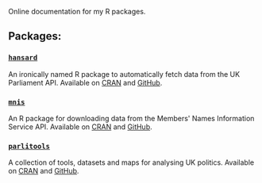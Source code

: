 Online documentation for my R packages.

## Packages:

### [`hansard`](http://docs.evanodell.com/hansard)
An ironically named R package to automatically fetch data from the UK Parliament API. Available on [CRAN](https://cran.r-project.org/package=hansard) and [GitHub](https://github.com/EvanOdell/hansard).

### [`mnis`](http://docs.evanodell.com/mnis)
An R package for downloading data from the Members' Names Information Service API. Available on [CRAN](https://cran.r-project.org/package=mnis) and [GitHub](https://github.com/EvanOdell/mnis).

### [`parlitools`](http://docs.evanodell.com/parlitools)
A collection of tools, datasets and maps for analysing UK politics. Available on [CRAN](https://cran.r-project.org/package=parlitools) and [GitHub](https://github.com/EvanOdell/parlitools).